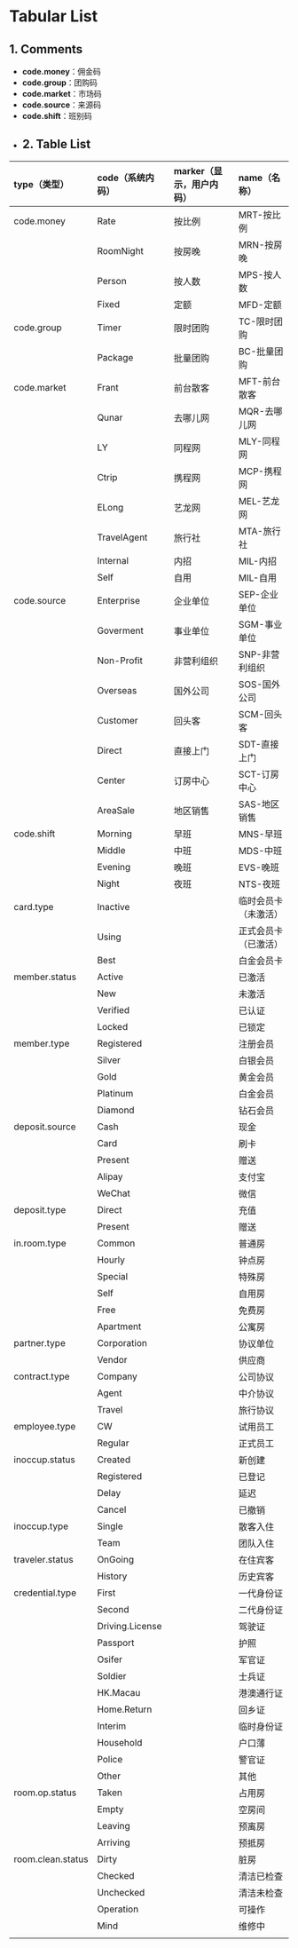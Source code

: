 # Tabular List

## 1. Comments

* **code.money**：佣金码
* **code.group**：团购码
* **code.market**：市场码
* **code.source**：来源码
* **code.shift**：班别码
* ## 2. Table List

| type（类型） | code（系统内码） | marker（显示，用户内码） | name（名称） |
| :--- | :--- | :--- | :--- |
| code.money | Rate | 按比例 | MRT-按比例 |
|  | RoomNight | 按房晚 | MRN-按房晚 |
|  | Person | 按人数 | MPS-按人数 |
|  | Fixed | 定额 | MFD-定额 |
| code.group | Timer | 限时团购 | TC-限时团购 |
|  | Package | 批量团购 | BC-批量团购 |
| code.market | Frant | 前台散客 | MFT-前台散客 |
|  | Qunar | 去哪儿网 | MQR-去哪儿网 |
|  | LY | 同程网 | MLY-同程网 |
|  | Ctrip | 携程网 | MCP-携程网 |
|  | ELong | 艺龙网 | MEL-艺龙网 |
|  | TravelAgent | 旅行社 | MTA-旅行社 |
|  | Internal | 内招 | MIL-内招 |
|  | Self | 自用 | MIL-自用 |
| code.source | Enterprise | 企业单位 | SEP-企业单位 |
|  | Goverment | 事业单位 | SGM-事业单位 |
|  | Non-Profit | 非营利组织 | SNP-非营利组织 |
|  | Overseas | 国外公司 | SOS-国外公司 |
|  | Customer | 回头客 | SCM-回头客 |
|  | Direct | 直接上门 | SDT-直接上门 |
|  | Center | 订房中心 | SCT-订房中心 |
|  | AreaSale | 地区销售 | SAS-地区销售 |
| code.shift | Morning | 早班 | MNS-早班 |
|  | Middle | 中班 | MDS-中班 |
|  | Evening | 晚班 | EVS-晚班 |
|  | Night | 夜班 | NTS-夜班 |
| card.type | Inactive |  | 临时会员卡（未激活） |
|  | Using |  | 正式会员卡（已激活） |
|  | Best |  | 白金会员卡 |
| member.status | Active |  | 已激活 |
|  | New |  | 未激活 |
|  | Verified |  | 已认证 |
|  | Locked |  | 已锁定 |
| member.type | Registered |  | 注册会员 |
|  | Silver |  | 白银会员 |
|  | Gold |  | 黄金会员 |
|  | Platinum |  | 白金会员 |
|  | Diamond |  | 钻石会员 |
| deposit.source | Cash |  | 现金 |
|  | Card |  | 刷卡 |
|  | Present |  | 赠送 |
|  | Alipay |  | 支付宝 |
|  | WeChat |  | 微信 |
| deposit.type | Direct |  | 充值 |
|  | Present |  | 赠送 |
| in.room.type | Common |  | 普通房 |
|  | Hourly |  | 钟点房 |
|  | Special |  | 特殊房 |
|  | Self |  | 自用房 |
|  | Free |  | 免费房 |
|  | Apartment |  | 公寓房 |
| partner.type | Corporation |  | 协议单位 |
|  | Vendor |  | 供应商 |
| contract.type | Company |  | 公司协议 |
|  | Agent |  | 中介协议 |
|  | Travel |  | 旅行协议 |
| employee.type | CW |  | 试用员工 |
|  | Regular |  | 正式员工 |
| inoccup.status | Created |  | 新创建 |
|  | Registered |  | 已登记 |
|  | Delay |  | 延迟 |
|  | Cancel |  | 已撤销 |
| inoccup.type | Single |  | 散客入住 |
|  | Team |  | 团队入住 |
| traveler.status | OnGoing |  | 在住宾客 |
|  | History |  | 历史宾客 |
| credential.type | First |  | 一代身份证 |
|  | Second |  | 二代身份证 |
|  | Driving.License |  | 驾驶证 |
|  | Passport |  | 护照 |
|  | Osifer |  | 军官证 |
|  | Soldier |  | 士兵证 |
|  | HK.Macau |  | 港澳通行证 |
|  | Home.Return |  | 回乡证 |
|  | Interim |  | 临时身份证 |
|  | Household |  | 户口薄 |
|  | Police |  | 警官证 |
|  | Other |  | 其他 |
| room.op.status | Taken |  | 占用房 |
|  | Empty |  | 空房间 |
|  | Leaving |  | 预离房 |
|  | Arriving |  | 预抵房 |
| room.clean.status | Dirty |  | 脏房 |
|  | Checked |  | 清洁已检查 |
|  | Unchecked |  | 清洁未检查 |
|  | Operation |  | 可操作 |
|  | Mind |  | 维修中 |
|  |  |  |  |



